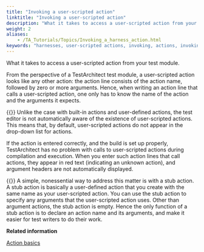 ```yaml
--- 
title: "Invoking a user-scripted action"
linktitle: "Invoking a user-scripted action"
description: "What it takes to access a user-scripted action from your test module."
weight: 2
aliases: 
    - /TA_Tutorials/Topics/Invoking_a_harness_action.html
keywords: "harnesses, user-scripted actions, invoking, actions, invoking harness"
---
```


What it takes to access a user-scripted action from your test module.

From the perspective of a TestArchitect test module, a user-scripted action looks like any other action: the action line consists of the action name, followed by zero or more arguments. Hence, when writing an action line that calls a user-scripted action, one only has to know the name of the action and the arguments it expects.

{{<note>}} Unlike the case with built-in actions and user-defined actions, the test editor is not automatically aware of the existence of user-scripted actions. This means that, by default, user-scripted actions do not appear in the drop-down list for actions.

If the action is entered correctly, and the build is set up properly, TestArchitect has no problem with calls to user-scripted actions during compilation and execution. When you enter such action lines that call actions, they appear in red text \(indicating an unknown action\), and argument headers are not automatically displayed.

{{<tip>}} A simple, nonessential way to address this matter is with a stub action. A stub action is basically a user-defined action that you create with the same name as your user-scripted action. You can use the stub action to specify any arguments that the user-scripted action uses. Other than argument actions, the stub action is empty. Hence the only function of a stub action is to declare an action name and its arguments, and make it easier for test writers to do their work.




**Related information**  


[Action basics](/testarchitect-tutorial/part-1-getting-started-with-testarchitect/introducing-testarchitect/action-basics)

